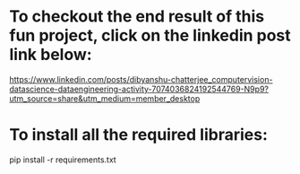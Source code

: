 # To checkout the end result of this fun project, click on the linkedin post link below:

https://www.linkedin.com/posts/dibyanshu-chatterjee_computervision-datascience-dataengineering-activity-7074036824192544769-N9p9?utm_source=share&utm_medium=member_desktop

# To install all the required libraries:

pip install -r requirements.txt
